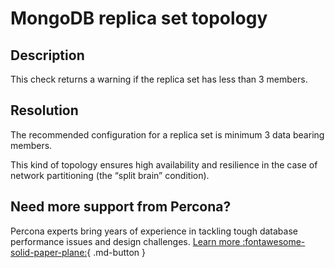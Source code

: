 # MongoDB replica set topology

## Description
This check returns a warning if the replica set has less than 3 members.

## Resolution
The recommended configuration for a replica set is minimum 3 data bearing members. 

This kind of topology ensures high availability and resilience in the case of  network partitioning (the “split brain” condition).

## Need more support from Percona?

Percona experts bring years of experience in tackling tough database performance issues and design challenges.
[Learn more :fontawesome-solid-paper-plane:](https://per.co.na/subscribe){ .md-button }
